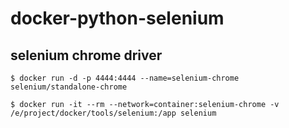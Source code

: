 # docker-python-selenium

## selenium chrome driver 
```
$ docker run -d -p 4444:4444 --name=selenium-chrome selenium/standalone-chrome

$ docker run -it --rm --network=container:selenium-chrome -v /e/project/docker/tools/selenium:/app selenium
```
